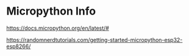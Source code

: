 # Micropython Info

https://docs.micropython.org/en/latest/#

https://randomnerdtutorials.com/getting-started-micropython-esp32-esp8266/
